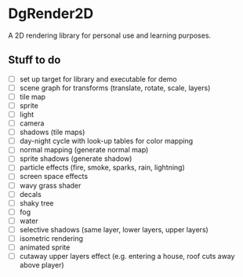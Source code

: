 # DgRender2D
A 2D rendering library for personal use and learning purposes.


## Stuff to do

- [ ] set up target for library and executable for demo
- [ ] scene graph for transforms (translate, rotate, scale, layers)
- [ ] tile map
- [ ] sprite
- [ ] light
- [ ] camera
- [ ] shadows (tile maps)
- [ ] day-night cycle with look-up tables for color mapping
- [ ] normal mapping (generate normal map)
- [ ] sprite shadows (generate shadow)
- [ ] particle effects (fire, smoke, sparks, rain, lightning)
- [ ] screen space effects
- [ ] wavy grass shader
- [ ] decals
- [ ] shaky tree
- [ ] fog
- [ ] water
- [ ] selective shadows (same layer, lower layers, upper layers)
- [ ] isometric rendering
- [ ] animated sprite
- [ ] cutaway upper layers effect (e.g. entering a house, roof cuts away above player)
